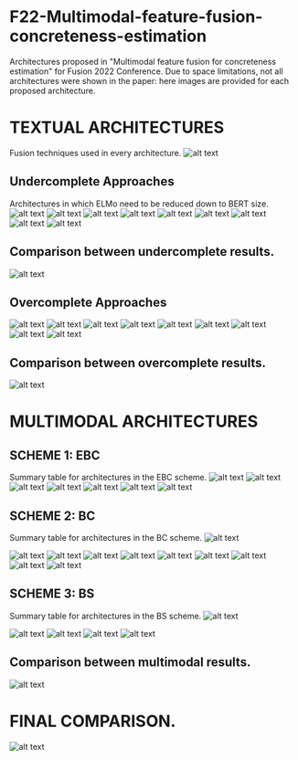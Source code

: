 # F22-Multimodal-feature-fusion-concreteness-estimation

Architectures proposed in "Multimodal feature fusion for concreteness estimation" for Fusion 2022 Conference. 
Due to space limitations, not all architectures were shown in the paper: here images are provided for each proposed architecture.


# TEXTUAL ARCHITECTURES
Fusion techniques used in every architecture.
![alt text](https://raw.githubusercontent.com/fraincitti/F22-Multimodal-feature-fusion-concreteness-estimation/main/Textual%20Architectures/Diapositiva1.jpg)

## Undercomplete Approaches
Architectures in which ELMo need to be reduced down to BERT size.
![alt text](https://raw.githubusercontent.com/fraincitti/F22-Multimodal-feature-fusion-concreteness-estimation/main/Textual%20Architectures/Undercomplete%20Approaches/UA1.PNG)
![alt text](https://raw.githubusercontent.com/fraincitti/F22-Multimodal-feature-fusion-concreteness-estimation/main/Textual%20Architectures/Undercomplete%20Approaches/UA2.PNG)
![alt text](https://raw.githubusercontent.com/fraincitti/F22-Multimodal-feature-fusion-concreteness-estimation/main/Textual%20Architectures/Undercomplete%20Approaches/UA3.PNG)
![alt text](https://raw.githubusercontent.com/fraincitti/F22-Multimodal-feature-fusion-concreteness-estimation/main/Textual%20Architectures/Undercomplete%20Approaches/UA4.PNG)
![alt text](https://raw.githubusercontent.com/fraincitti/F22-Multimodal-feature-fusion-concreteness-estimation/main/Textual%20Architectures/Undercomplete%20Approaches/UA5.PNG)
![alt text](https://raw.githubusercontent.com/fraincitti/F22-Multimodal-feature-fusion-concreteness-estimation/main/Textual%20Architectures/Undercomplete%20Approaches/UA6.PNG)
![alt text](https://raw.githubusercontent.com/fraincitti/F22-Multimodal-feature-fusion-concreteness-estimation/main/Textual%20Architectures/Undercomplete%20Approaches/UA7.PNG)
![alt text](https://raw.githubusercontent.com/fraincitti/F22-Multimodal-feature-fusion-concreteness-estimation/main/Textual%20Architectures/Undercomplete%20Approaches/UA8.PNG)
![alt text](https://raw.githubusercontent.com/fraincitti/F22-Multimodal-feature-fusion-concreteness-estimation/main/Textual%20Architectures/Undercomplete%20Approaches/UA9.PNG)

## Comparison between undercomplete results.
![alt text](https://raw.githubusercontent.com/fraincitti/F22-Multimodal-feature-fusion-concreteness-estimation/main/Textual%20Architectures/undercomplete.png)


## Overcomplete Approaches
![alt text](https://raw.githubusercontent.com/fraincitti/F22-Multimodal-feature-fusion-concreteness-estimation/main/Textual%20Architectures/Overcomplete%20Approaches/OA1.PNG)
![alt text](https://raw.githubusercontent.com/fraincitti/F22-Multimodal-feature-fusion-concreteness-estimation/main/Textual%20Architectures/Overcomplete%20Approaches/OA2.PNG)
![alt text](https://raw.githubusercontent.com/fraincitti/F22-Multimodal-feature-fusion-concreteness-estimation/main/Textual%20Architectures/Overcomplete%20Approaches/OA3.PNG)
![alt text](https://raw.githubusercontent.com/fraincitti/F22-Multimodal-feature-fusion-concreteness-estimation/main/Textual%20Architectures/Overcomplete%20Approaches/OA4.PNG)
![alt text](https://raw.githubusercontent.com/fraincitti/F22-Multimodal-feature-fusion-concreteness-estimation/main/Textual%20Architectures/Overcomplete%20Approaches/OA5.PNG)
![alt text](https://raw.githubusercontent.com/fraincitti/F22-Multimodal-feature-fusion-concreteness-estimation/main/Textual%20Architectures/Overcomplete%20Approaches/OA6.PNG)
![alt text](https://raw.githubusercontent.com/fraincitti/F22-Multimodal-feature-fusion-concreteness-estimation/main/Textual%20Architectures/Overcomplete%20Approaches/OA7.PNG)
![alt text](https://raw.githubusercontent.com/fraincitti/F22-Multimodal-feature-fusion-concreteness-estimation/main/Textual%20Architectures/Overcomplete%20Approaches/OA8.PNG)
![alt text](https://raw.githubusercontent.com/fraincitti/F22-Multimodal-feature-fusion-concreteness-estimation/main/Textual%20Architectures/Overcomplete%20Approaches/OA9.PNG)

## Comparison between overcomplete results.
![alt text](https://raw.githubusercontent.com/fraincitti/F22-Multimodal-feature-fusion-concreteness-estimation/main/Textual%20Architectures/overcomplete.png)

# MULTIMODAL ARCHITECTURES

## SCHEME 1: EBC
Summary table for architectures in the EBC scheme. 
![alt text](https://raw.githubusercontent.com/fraincitti/F22-Multimodal-feature-fusion-concreteness-estimation/main/Multimodal%20Architectures/EBC/Diapositiva2.jpg)
![alt text](https://raw.githubusercontent.com/fraincitti/F22-Multimodal-feature-fusion-concreteness-estimation/main/Multimodal%20Architectures/EBC/EBC1.PNG)
![alt text](https://raw.githubusercontent.com/fraincitti/F22-Multimodal-feature-fusion-concreteness-estimation/main/Multimodal%20Architectures/EBC/EBC2.PNG)
![alt text](https://raw.githubusercontent.com/fraincitti/F22-Multimodal-feature-fusion-concreteness-estimation/main/Multimodal%20Architectures/EBC/EBC3.PNG)
![alt text](https://raw.githubusercontent.com/fraincitti/F22-Multimodal-feature-fusion-concreteness-estimation/main/Multimodal%20Architectures/EBC/EBC4.PNG)
![alt text](https://raw.githubusercontent.com/fraincitti/F22-Multimodal-feature-fusion-concreteness-estimation/main/Multimodal%20Architectures/EBC/EBC5.PNG)
![alt text](https://raw.githubusercontent.com/fraincitti/F22-Multimodal-feature-fusion-concreteness-estimation/main/Multimodal%20Architectures/EBC/EBC6.PNG)

## SCHEME 2: BC
Summary table for architectures in the BC scheme. 
![alt text](https://raw.githubusercontent.com/fraincitti/F22-Multimodal-feature-fusion-concreteness-estimation/main/Multimodal%20Architectures/BC/Diapositiva3.jpg)

![alt text](https://raw.githubusercontent.com/fraincitti/F22-Multimodal-feature-fusion-concreteness-estimation/main/Multimodal%20Architectures/BC/BC1.PNG)
![alt text](https://raw.githubusercontent.com/fraincitti/F22-Multimodal-feature-fusion-concreteness-estimation/main/Multimodal%20Architectures/BC/BC2.PNG)
![alt text](https://raw.githubusercontent.com/fraincitti/F22-Multimodal-feature-fusion-concreteness-estimation/main/Multimodal%20Architectures/BC/BC3.PNG)
![alt text](https://raw.githubusercontent.com/fraincitti/F22-Multimodal-feature-fusion-concreteness-estimation/main/Multimodal%20Architectures/BC/BC4.PNG)
![alt text](https://raw.githubusercontent.com/fraincitti/F22-Multimodal-feature-fusion-concreteness-estimation/main/Multimodal%20Architectures/BC/BC5.PNG)
![alt text](https://raw.githubusercontent.com/fraincitti/F22-Multimodal-feature-fusion-concreteness-estimation/main/Multimodal%20Architectures/BC/BC6.PNG)
![alt text](https://raw.githubusercontent.com/fraincitti/F22-Multimodal-feature-fusion-concreteness-estimation/main/Multimodal%20Architectures/BC/BC7.PNG)
![alt text](https://raw.githubusercontent.com/fraincitti/F22-Multimodal-feature-fusion-concreteness-estimation/main/Multimodal%20Architectures/BC/BC8.PNG)
![alt text](https://raw.githubusercontent.com/fraincitti/F22-Multimodal-feature-fusion-concreteness-estimation/main/Multimodal%20Architectures/BC/BC9.PNG)


## SCHEME 3: BS
Summary table for architectures in the BS scheme. 
![alt text](https://raw.githubusercontent.com/fraincitti/F22-Multimodal-feature-fusion-concreteness-estimation/main/Multimodal%20Architectures/BS/Diapositiva4.jpg)

![alt text](https://raw.githubusercontent.com/fraincitti/F22-Multimodal-feature-fusion-concreteness-estimation/main/Multimodal%20Architectures/BS/BS1.PNG)
![alt text](https://raw.githubusercontent.com/fraincitti/F22-Multimodal-feature-fusion-concreteness-estimation/main/Multimodal%20Architectures/BS/BS2.PNG)
![alt text](https://raw.githubusercontent.com/fraincitti/F22-Multimodal-feature-fusion-concreteness-estimation/main/Multimodal%20Architectures/BS/BS3.PNG)
![alt text](https://raw.githubusercontent.com/fraincitti/F22-Multimodal-feature-fusion-concreteness-estimation/main/Multimodal%20Architectures/BS/BS4.PNG)

## Comparison between multimodal results.
![alt text](https://raw.githubusercontent.com/fraincitti/F22-Multimodal-feature-fusion-concreteness-estimation/main/Multimodal%20Architectures/multimodal.png)

# FINAL COMPARISON.
![alt text](https://raw.githubusercontent.com/fraincitti/F22-Multimodal-feature-fusion-concreteness-estimation/main/Multimodal%20Architectures/risultati.png)






